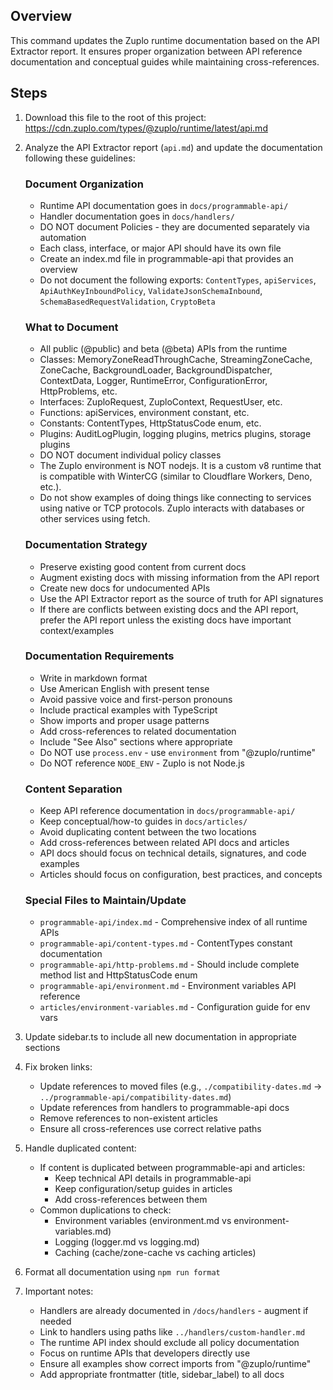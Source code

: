 ## Overview

This command updates the Zuplo runtime documentation based on the API Extractor
report. It ensures proper organization between API reference documentation and
conceptual guides while maintaining cross-references.

## Steps

1. Download this file to the root of this project:
   https://cdn.zuplo.com/types/@zuplo/runtime/latest/api.md

2. Analyze the API Extractor report (`api.md`) and update the documentation
   following these guidelines:

   ### Document Organization

   - Runtime API documentation goes in `docs/programmable-api/`
   - Handler documentation goes in `docs/handlers/`
   - DO NOT document Policies - they are documented separately via automation
   - Each class, interface, or major API should have its own file
   - Create an index.md file in programmable-api that provides an overview
   - Do not document the following exports: `ContentTypes`, `apiServices`,
     `ApiAuthKeyInboundPolicy`, `ValidateJsonSchemaInbound`,
     `SchemaBasedRequestValidation`, `CryptoBeta`

   ### What to Document

   - All public (@public) and beta (@beta) APIs from the runtime
   - Classes: MemoryZoneReadThroughCache, StreamingZoneCache, ZoneCache,
     BackgroundLoader, BackgroundDispatcher, ContextData, Logger, RuntimeError,
     ConfigurationError, HttpProblems, etc.
   - Interfaces: ZuploRequest, ZuploContext, RequestUser, etc.
   - Functions: apiServices, environment constant, etc.
   - Constants: ContentTypes, HttpStatusCode enum, etc.
   - Plugins: AuditLogPlugin, logging plugins, metrics plugins, storage plugins
   - DO NOT document individual policy classes
   - The Zuplo environment is NOT nodejs. It is a custom v8 runtime that is
     compatible with WinterCG (similar to Cloudflare Workers, Deno, etc.).
   - Do not show examples of doing things like connecting to services using
     native or TCP protocols. Zuplo interacts with databases or other services
     using fetch.

   ### Documentation Strategy

   - Preserve existing good content from current docs
   - Augment existing docs with missing information from the API report
   - Create new docs for undocumented APIs
   - Use the API Extractor report as the source of truth for API signatures
   - If there are conflicts between existing docs and the API report, prefer the
     API report unless the existing docs have important context/examples

   ### Documentation Requirements

   - Write in markdown format
   - Use American English with present tense
   - Avoid passive voice and first-person pronouns
   - Include practical examples with TypeScript
   - Show imports and proper usage patterns
   - Add cross-references to related documentation
   - Include "See Also" sections where appropriate
   - Do NOT use `process.env` - use `environment` from "@zuplo/runtime"
   - Do NOT reference `NODE_ENV` - Zuplo is not Node.js

   ### Content Separation

   - Keep API reference documentation in `docs/programmable-api/`
   - Keep conceptual/how-to guides in `docs/articles/`
   - Avoid duplicating content between the two locations
   - Add cross-references between related API docs and articles
   - API docs should focus on technical details, signatures, and code examples
   - Articles should focus on configuration, best practices, and concepts

   ### Special Files to Maintain/Update

   - `programmable-api/index.md` - Comprehensive index of all runtime APIs
   - `programmable-api/content-types.md` - ContentTypes constant documentation
   - `programmable-api/http-problems.md` - Should include complete method list
     and HttpStatusCode enum
   - `programmable-api/environment.md` - Environment variables API reference
   - `articles/environment-variables.md` - Configuration guide for env vars

3. Update sidebar.ts to include all new documentation in appropriate sections

4. Fix broken links:

   - Update references to moved files (e.g., `./compatibility-dates.md` →
     `../programmable-api/compatibility-dates.md`)
   - Update references from handlers to programmable-api docs
   - Remove references to non-existent articles
   - Ensure all cross-references use correct relative paths

5. Handle duplicated content:

   - If content is duplicated between programmable-api and articles:
     - Keep technical API details in programmable-api
     - Keep configuration/setup guides in articles
     - Add cross-references between them
   - Common duplications to check:
     - Environment variables (environment.md vs environment-variables.md)
     - Logging (logger.md vs logging.md)
     - Caching (cache/zone-cache vs caching articles)

6. Format all documentation using `npm run format`

7. Important notes:
   - Handlers are already documented in `/docs/handlers` - augment if needed
   - Link to handlers using paths like `../handlers/custom-handler.md`
   - The runtime API index should exclude all policy documentation
   - Focus on runtime APIs that developers directly use
   - Ensure all examples show correct imports from "@zuplo/runtime"
   - Add appropriate frontmatter (title, sidebar_label) to all docs
